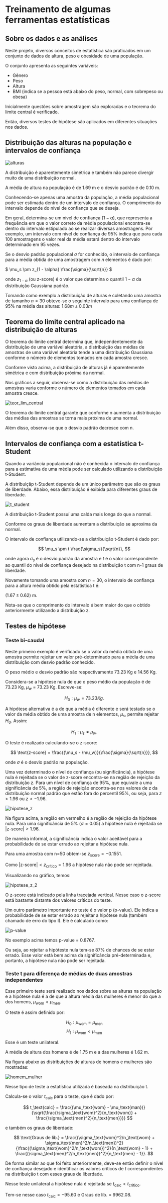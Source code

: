 # Treinamento de algumas ferramentas estatísticas 

## Sobre os dados e as análises

Neste projeto, diversos conceitos de estatística são praticados em um conjunto de dados de altura, peso e obesidade de uma população. 

O conjunto apresenta as seguintes variáveis:

   - Gênero
   - Peso
   - Altura
   - BMI (indica se a pessoa está abaixo do peso, normal, com sobrepeso ou obesa)
        
Inicialmente questões sobre amostragem são exploradas e o teorema do limite central é verificado.    

Então, diversos testes de hipótese são aplicados em diferentes situações nos dados. 

## Distribuição das alturas na população e intervalos de confiança

![alturas](https://user-images.githubusercontent.com/88217999/175099058-b2d3bb10-9fb6-41b7-b0b6-eb6a47887859.png)

A distribuição é aparentemente simétrica e também não parece divergir muito de uma distribuição normal.

A média de altura na população é de  1.69 m e o desvio padrão é de 0.10 m.

Conhecendo-se apenas uma amostra da população, a média populacional pode ser estimada dentro de um intervalo de confiança. O comprimento do intervalo depende do nível de confiança que se deseja. 

Em geral, determina-se um nível de confiança $(1 - \alpha)$, que representa a frequência em que o valor correto da média populacional encontra-se dentro do intervalo estipulado ao se realizar diversas amostragens. Por exemplo, um intervalo com nível de confiança de 95% indica que para cada 100 amostragens o valor real da média estará dentro do intervalo determinado em 95 vezes.  

Se o desvio padrão populacional $\sigma$ for conhecido, o intervalo de confiança para a média obtida de uma amostragem com $n$ elementos é dado por:

$   \mu_s \pm z_{1 - \alpha} \frac{\sigma}{\sqrt{n}} $

onde $z_{1 -\alpha}$ (ou z-score) é o valor que determina o quantil $1 - \alpha$ da distribuição Gaussiana padrão. 

Tomando como exemplo a distribuição de alturas e coletando uma amostra de tamanho $n = 30$ obteve-se o seguinte intervalo para uma confiança de 95% na média das alturas: $1.68 m \pm 0.03 m$

## Teorema do limite central aplicado na distribuição de alturas

O teorema do limite central determina que, independentemente da distribuição de uma variável aleatória, a distribuição das médias de amostras de uma variável aleatória tende a uma distribuição Gaussiana conforme o número de elementos tomados em cada amostra cresce. 

Conforme visto acima, a distribuição de alturas já é aparentemente simétrica e com distribuição próxima da normal. 

Nos gráficos a seguir, observa-se como a distribuição das médias de amostras varia conforme o número de elementos tomados em cada amostra cresce. 

![teor_lim_central](https://user-images.githubusercontent.com/88217999/175101898-8f0c4a59-9004-4059-befe-4b0304ef2ea2.png)

O teorema do limite central garante que conforme n aumenta a distribuição das médias das amostras se torna mais próxima de uma normal.

Além disso, observa-se que o desvio padrão decresce com n.

## Intervalos de confiança com a estatística t-Student

Quando a variância populacional não é conhecida o intervalo de confiança para a estimativa de uma média pode ser calculado utilizando a distribuição t-Student.

A distribuiçãp t-Student depende de um único parâmetro que são os graus de liberdade. Abaixo, essa distribuição é exibida para diferentes graus de liberdade. 

![t_student](https://user-images.githubusercontent.com/88217999/175102635-6d032f9e-6dcc-410f-ae4a-5d5ed05dadd2.png)

A distribuição t-Student possuí uma calda mais longa do que a normal. 

Conforme os graus de liberdade aumentam a distribuição se aproxima da normal.

O intervalo de confiança utilizando-se a distribuição t-Student é dado por:

$$
    \mu_s \pm t \frac{\sigma_s}{\sqrt{n}},
$$

onde agora $\sigma_s$ é o desvio padrão da amostra e $t$ é o valor correspondente ao quantil do nível de confiança desejado na distribuição t com n-1 graus de liberdade.  

Novamente tomando uma amostra com $n = 30$, o intervalo de confiança para a altura média obtido pela estatística t é:

$(1.67 \pm 0.62)$ m. 

Nota-se que o comprimento do intervalo é bem maior do que o obtido anteriormente utilizando a distribuição z.

## Testes de hipótese

### Teste bi-caudal

Neste primeiro exemplo é verificado se o valor da média obtida de uma amostra permite rejeitar um valor pré-determinado para a média de uma distribuição com desvio padrão conhecido.

O peso médio e desvio padrão são respectivamente 73.23 Kg e 14.56 Kg.

Considera-se a hipótese nula de que o peso médio da população é de 73.23 Kg, $\mu_w$ = 73.23 Kg. Escreve-se:

$$
    H_0: \mu_w = 73.23 Kg.
$$

A hipótese alternativa é a de que a média é diferente e será testado se o valor da média obtido de uma amostra de n elementos, $\mu_s$, permite rejeitar $H_0$. Assim:

$$
    H_1: \mu_s \neq \mu_w.
$$

O teste é realizado calculando-se o z-score:

$$
     \text{z-score} = \frac{(\mu_s - \mu_w)}{\frac{\sigma}{\sqrt{n}}},
$$

onde $\sigma$ é o desvio padrão na população. 

Uma vez determinado o nível de confiança (ou significância), a hipótese nula é rejeitada se o valor de z-score encontra-se na região de rejeição da distribuição z. Para um nível de confiança de 95%, que equivale a uma significância de 5%, a região de rejeição encontra-se nos valores de z da distribuição normal padrão que estão fora do percentil 95%, ou seja, para $z > 1.96$ ou $z < -1.96.$     

![hipotese_z](https://user-images.githubusercontent.com/88217999/175110168-d7055f54-b0b7-4d20-bf0c-1dfaf04c68df.png)

Na figura acima, a região em vermelho é a região de rejeição da hipótese nula. Para uma significância de 5% ($\alpha = 0.05$) a hipótese nula é rejeitada se $|\text{z-score}| > 1.96$.

De maneira informal, a significância indica o valor aceitável para a probabilidade de se estar errado ao rejeitar a hipótese nula.

Para uma amostra com n=50 obtem-se $z_\text{score} = -0.1551$.

Como $\text{|z-score|} < z_\text{crítico} = 1.96$ a hipótese nula não pode ser rejeitada.

Visualizando no gráfico, temos:

![hipotese_z_2](https://user-images.githubusercontent.com/88217999/175110981-3640f5fc-c8af-4c5a-a409-71e68590b32e.png)

O z-score está indicado pela linha tracejada vertical. Nesse caso o z-score está bastante distante dos valores críticos do teste.

Um outro parâmetro importante no teste é o valor p (p-value). Ele indica a probabilidade de se estar errado ao rejeitar a hipótese nula (também chamado de erro do tipo I). Ele é calculado como: 

![p-value](https://user-images.githubusercontent.com/88217999/175112146-f5c24892-1dae-4742-b5bc-c6a08ec1d705.png)

No exemplo acima temos p-value = 0.8767.

Ou seja, ao rejeitar a hipóteste nula tem-se 87% de chances de se estar errado. Esse valor está bem acima da significância pré-determinada e, portanto, a hipótese nula não pode ser rejeitada.

### Teste t para diferença de médias de duas amostras independentes

Esse primeiro teste será realizado nos dados sobre as alturas na população e a hipótese nula é a de que a altura média das mulheres é menor do que a dos homens, $\mu_\text{wom} < \mu_\text{men}$.

O teste é assim definido por:

$$
    H_0: \mu_\text{wom} = \mu_\text{men}
$$
$$
    H_1: \mu_\text{wom} < \mu_\text{men}
$$

Esse é um teste unilateral.

A média de altura dos homens é de 1.75 m  e a das mulheres é 1.62 m.

Na figura abaixo as distribuições de alturas de homens e mulheres são mostradas: 

![homem_mulher](https://user-images.githubusercontent.com/88217999/175113896-97587b06-72c1-4382-b3ce-d86b917fe129.png)

Nesse tipo de teste a estatística utilizada é baseada na distribuição t. 

Calcula-se o valor $t_\text{calc}$ para o teste, que é dado por:

$$
    t_\text{calc} = \frac{(\mu_\text{wom} - \mu_\text{man})}{\sqrt{\frac{\sigma_\text{wom}^2}{n_\text{wom}} + \frac{\sigma_\text{men}^2}{n_\text{men}}}}
$$

e também os graus de liberdade:

$$
    \text{Graus de lib.} = \frac{(\sigma_\text{wom}^2/n_\text{wom} + \sigma_\text{men}^2/n_\text{men})^2}{\frac{(\sigma_\text{wom}^2/n_\text{wom})^2}{n_\text{wom} - 1} + \frac{(\sigma_\text{men}^2/n_\text{men})^2}{n_\text{men} - 1}}.
$$

De forma similar ao que foi feito anteriormente, deve-se então definir o nível de confiança desejado e identificar os valores críticos de $t$ correspondentes na distribuição t com esses graus de liberdade. 

Nesse teste unilateral a hipótese nula é rejeitada se $t_\text{calc} < t_\text{crítico}.$

Tem-se nesse caso $t_\text{calc} = -95.60$ e Graus de lib. = 9962.08.


